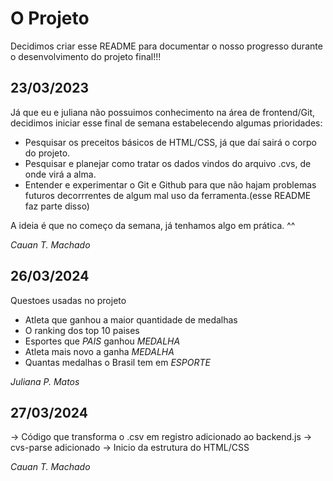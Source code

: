# O Projeto

Decidimos criar esse README para documentar o nosso progresso durante o desenvolvimento do projeto final!!!

## 23/03/2023

Já que eu e juliana não possuimos conhecimento na área de frontend/Git, decidimos iniciar esse final de semana estabelecendo algumas prioridades:
* Pesquisar os preceitos básicos de HTML/CSS, já que daí sairá o corpo do projeto.
* Pesquisar e planejar como tratar os dados vindos do arquivo .cvs, de onde virá a alma.
* Entender e experimentar o Git e Github para que não hajam problemas futuros decorrrentes de algum mal uso da ferramenta.(esse README faz parte disso)

A ideia é que no começo da semana, já tenhamos algo em prática. ^^

_Cauan T. Machado_

## 26/03/2024

Questoes usadas no projeto

* Atleta que ganhou a maior quantidade de medalhas
* O ranking dos top 10 paises
* Esportes que *PAIS* ganhou *MEDALHA*
* Atleta mais novo a ganha *MEDALHA*
* Quantas medalhas o Brasil tem em *ESPORTE*

_Juliana P. Matos_

## 27/03/2024

-> Código que transforma o .csv em registro adicionado ao backend.js
-> cvs-parse adicionado
-> Inicio da estrutura do HTML/CSS

_Cauan T. Machado_